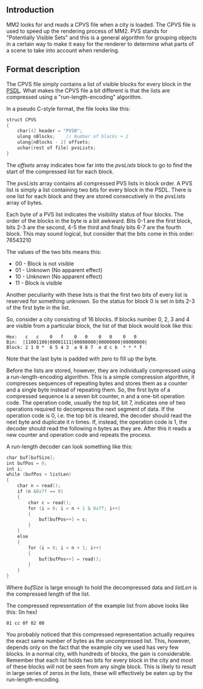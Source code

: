 ## Introduction

MM2 looks for and reads a CPVS file when a city is loaded. The CPVS file
is used to speed up the rendering process of MM2. PVS stands for
"Potentially Visible Sets" and this is a general algorithm for grouping
objects in a certain way to make it easy for the renderer to determine
what parts of a scene to take into account when rendering.

## Format description

The CPVS file simply contains a list of visible blocks for every block
in the [PSDL](PSDL.md). What makes the CPVS file a bit different
is that the lists are compressed using a "run-length-encoding"
algorithm.

In a pseudo C-style format, the file looks like this:

```C
struct CPVS
{
    char[4] header = "PVS0";
    ulong nBlocks;    // Number of blocks + 2
    ulong[nBlocks - 2] offsets;
    uchar[rest of file] pvsLists;
}
```

The *offsets* array indicates how far into the *pvsLists* block to go to
find the start of the compressed list for each block.

The *pvsLists* array contains all compressed PVS lists in block order. A
PVS list is simply a list containing two bits for every block in the
PSDL. There is one list for each block and they are stored consecutively
in the *pvsLists* array of bytes.

Each byte of a PVS list indicates the visibility status of four blocks.
The order of the blocks in the byte is a bit awkward. Bits 0-1 are the
first block, bits 2-3 are the second, 4-5 the third and finaly bits 6-7
are the fourth block. This may sound logical, but consider that the bits
come in this order: 76543210

The values of the two bits means this:

  - 00 - Block is not visible
  - 01 - Unknown (No apparent effect)
  - 10 - Unknown (No apparent effect)
  - 11 - Block is visible

Another peculiarity with these lists is that the first two bits of every
list is reserved for something unknown. So the status for block 0 is set
in bits 2-3 of the first byte in the list.

So, consider a city consisting of 16 blocks. If blocks number 0, 2, 3
and 4 are visible from a particular block, the list of that block would
look like this:

```
Hex:   c   c    0   f    0   0    0   0    0   0
Bin:  |11001100|00001111|00000000|00000000|00000000|
Block: 2 1 0 *  6 5 4 3  a 9 8 7  e d c b  * * * f
```

Note that the last byte is padded with zero to fill up the byte.

Before the lists are stored, however, they are individually compressed
using a run-length-encoding algorithm. This is a simple compression
algorithm, it compresses sequences of repeating bytes and stores them as
a counter and a single byte instead of repeating them. So, the first
byte of a compressed sequence is a seven bit counter, n and a one-bit
operation code. The operation code, usually the top bit, bit 7,
indicates one of two operations required to decompress the next segment
of data. If the operation code is 0, i.e. the top bit is cleared, the
decoder should read the next byte and duplicate it n times. If, instead,
the operation code is 1, the decoder should read the following n bytes
as they are. After this it reads a new counter and operation code and
repeats the process.

A run-length decoder can look something like this:

```C
char buf[bufSize];
int bufPos = 0;
int i;
while (bufPos < listLen)
{
    char n = read();
    if (n &0x7f == 0)
    {
        char c = read();
        for (i = 0; i < n + 1 & 0x7f; i++)
        {
            buf[bufPos++] = c;
        }
    }
    else
    {
        for (i = 0; i < n + 1; i++)
        {
            buf[bufPos++] = read();
        }
    }
}
```

Where *bufSize* is large enough to hold the decompressed data and
*listLen* is the compressed length of the list.

The compressed representation of the example list from above looks like
this: (In hex)

`81 cc 0f 02 00`

You probably noticed that this compressed representation actually
requires the exact same number of bytes as the uncompressed list. This,
however, depends only on the fact that the example city we used has very
few blocks. In a normal city, with hundreds of blocks, the gain is
considerable. Remember that each list holds two bits for every block in
the city and most of these blocks will not be seen from any single
block. This is likely to result in large series of zeros in the lists,
these will effectively be eaten up by the run-length-encoding.

